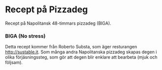 # Recept på Pizzadeg 
Recept på Napolitansk 48-timmars pizzadeg (BIGA).

### BIGA (No stress)
Detta recept kommer från Roberto Substa, som äger resturangen http://sustable.it.
Som många andra Napolitanska pizzadeg skapas degen i olika förjäsningssteg, som gör att degen blir enklare att bearbeta (mjuk och följsam).
